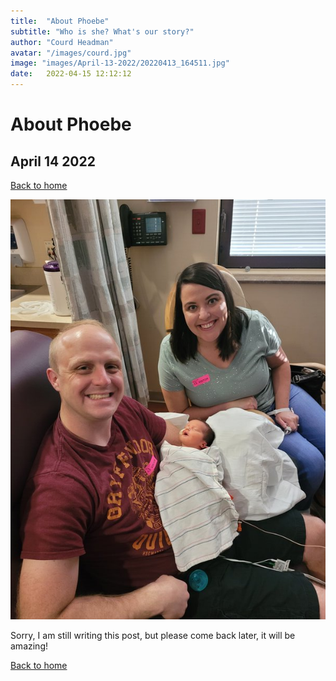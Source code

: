 ```yaml
---
title:  "About Phoebe"
subtitle: "Who is she? What's our story?"
author: "Courd Headman"
avatar: "/images/courd.jpg"
image: "images/April-13-2022/20220413_164511.jpg"
date:   2022-04-15 12:12:12
---
```


# About Phoebe
## April 14 2022

[Back to home](/)

![First Family Photo](/images/April-13-2022/20220413_172133.jpg)

Sorry, I am still writing this post, but please come back later, it will be amazing!

[Back to home](/)